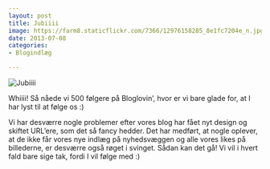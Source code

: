 ```yaml
---
layout: post
title: Jubiiii
image: https://farm8.staticflickr.com/7366/12976158285_8e1fc7204e_n.jpg
date: 2013-07-08
categories:
- Blogindlæg

---
```


![Jubiiii](https://farm8.staticflickr.com/7366/12976158285_8e1fc7204e_z.jpg)









Whiiii! Så nåede vi 500 følgere på Bloglovin’, hvor er vi bare glade for, at I har lyst til at følge os :)

Vi har desværre nogle problemer efter vores blog har fået nyt design og skiftet URL’ere, som det så fancy hedder. Det har medført, at nogle oplever, at de ikke får vores nye indlæg på nyhedsvæggen og alle vores likes på billederne, er desværre også røget i svinget. Sådan kan det gå! Vi vil i hvert fald bare sige tak, fordi I vil følge med :)